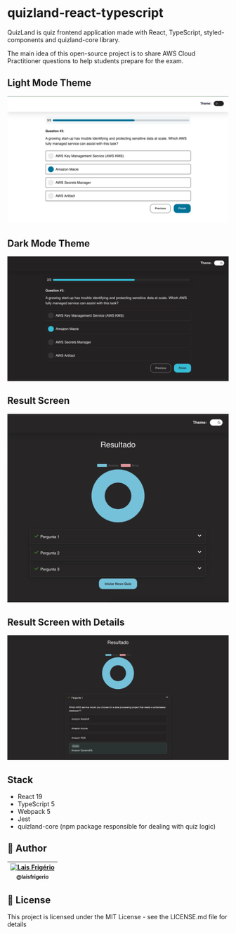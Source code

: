 # quizland-react-typescript

QuizLand is quiz frontend application made with React, TypeScript, styled-components and quizland-core library.

The main idea of this open-source project is to share AWS Cloud Practitioner questions to help students prepare for the exam. 

## Light Mode Theme

<p align="center">
  <a><img src="./screenshots/question-light-mode.png" alt="Uma pergunta de um quiz com 4 opções de resposta sobre a certificação AWS Cloud Practitioner utilizando uma tema claro com fundo branco, texto preto e uma cor secundária em azul mar." title="Uma pergunta de um quiz com 4 opções de resposta sobre a certificação AWS Cloud Practitioner utilizando uma tema claro com fundo branco, texto preto e uma cor secundária em azul mar."></a>
</p>

## Dark Mode Theme

<p align="center">
  <a><img src="./screenshots/question-dark-mode.png" alt="Uma pergunta de um quiz com 4 opções de resposta sobre a certificação AWS Cloud Practitioner utilizando uma tema escuro com fundo preto, texto branco e uma cor secundária em azul mar." title="Uma pergunta de um quiz com 4 opções de resposta sobre a certificação AWS Cloud Practitioner utilizando uma tema escuro com fundo preto, texto branco e uma cor secundária em azul mar."></a>
</p>

## Result Screen

<p align="center">
  <a><img src="./screenshots/result-screen.png" alt="Tela com o resultado final após responder o quiz. No topo ao centro tem um gráfico pizza indicando a porcentagem de respostas corretas e erradas. Abaixo, uma lista com as perguntas e respectivas respostas e opções selecionadas."></a>
</p>

## Result Screen with Details

<p align="center">
  <a><img src="./screenshots/result-screen-details.png" alt="Tela com o resultado final após responder o quiz. No topo ao centro tem um gráfico pizza indicando a porcentagem de respostas corretas e erradas. Abaixo, uma lista com as perguntas e respectivas respostas, exibindo as opções de respostas com indicação das respostas corretas e selecionadas incorretamenta."></a>
</p>

## Stack

- React 19
- TypeScript 5
- Webpack 5
- Jest
- quizland-core (npm package responsible for dealing with quiz logic)

## 👩 Author

| [<img src="https://avatars.githubusercontent.com/u/20709086?v=4" width="100px;" alt="Lais Frigério"/><br /><sub><b>@laisfrigerio</b></sub>](https://github.com/laisfrigerio)<br /> |
| :--------------------------------------------------------------------------------------------------------------------------------------------------------------------------------: |

## 📄 License

This project is licensed under the MIT License - see the LICENSE.md file for details
